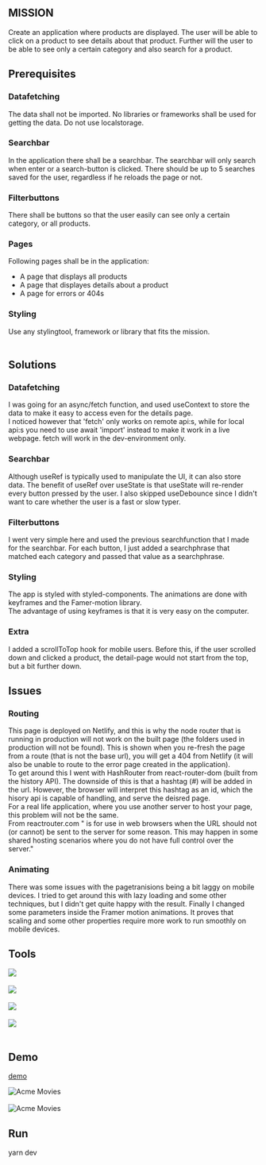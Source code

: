 ## MISSION

Create an application where products are displayed. The user will be able to click on a product to see details about that product. Further will the user to be able to see only a certain category and also search for a product.

## Prerequisites

### Datafetching

The data shall not be imported.
No libraries or frameworks shall be used for getting the data.
Do not use localstorage.

### Searchbar

In the application there shall be a searchbar.
The searchbar will only search when enter or a search-button is clicked.
There should be up to 5 searches saved for the user, regardless if he reloads the page or not.

### Filterbuttons

There shall be buttons so that the user easily can see only a certain category, or all products.

### Pages

Following pages shall be in the application:

- A page that displays all products
- A page that displayes details about a product
- A page for errors or 404s

### Styling

Use any stylingtool, framework or library that fits the mission.
</br></br>

## Solutions

### Datafetching

I was going for an async/fetch function, and used useContext to store the data to make it easy to access even for the details page.</br>
I noticed however that 'fetch' only works on remote api:s, while for local api:s you need to use await 'import' instead
to make it work in a live webpage. fetch will work in the dev-environment only.

### Searchbar

Although useRef is typically used to manipulate the UI, it can also store data. The benefit of useRef over useState is that useState will re-render every button pressed by the user. I also skipped useDebounce since I didn't want to care whether the user is a fast or slow typer.

### Filterbuttons

I went very simple here and used the previous searchfunction that I made for the searchbar. For each button, I just added a searchphrase that matched each category and passed that value as a searchphrase.

### Styling

The app is styled with styled-components. The animations are done with keyframes and the Famer-motion library.</br>
The advantage of using keyframes is that it is very easy on the computer.

### Extra

I added a scrollToTop hook for mobile users. Before this, if the user scrolled down and clicked a product, the detail-page would not start from the top, but a bit further down.

## Issues

### Routing

This page is deployed on Netlify, and this is why the node router that is running in production will not work on the built page (the folders used in production will not be found). This is shown when you re-fresh the page from a route (that is not the base url), you will get a 404 from Netlify (it will also be unable to route to the error page created in the application).<br/>
To get around this I went with HashRouter from react-router-dom (built from the history API). The downside of this is that a hashtag (#) will be added in the url. However, the browser will interpret this hashtag as an id, which the hisory api is capable of handling, and serve the deisred page.<br/>
For a real life application, where you use another server to host your page, this problem will not be the same.<br/>
From reactrouter.com "<HashRouter> is for use in web browsers when the URL should not (or cannot) be sent to the server for some reason. This may happen in some shared hosting scenarios where you do not have full control over the server."

### Animating

There was some issues with the pagetranisions being a bit laggy on mobile devices. I tried to get around this with lazy loading and some other techniques, but I didn't get quite happy with the result. Finally I changed some parameters inside the Framer motion animations. It proves that scaling and some other properties require more work to run smoothly on mobile devices.

## Tools

<img align="left" src="https://img.shields.io/badge/-React-white?style=for-the-badge&logo=React&logoColor=#61DAFB"/>
</br>
</br>
<img align="left" src="https://img.shields.io/badge/-TypeScript-white?style=for-the-badge&logo=TypeScript&logoColor=#61DAFB"/>
</br>
</br>
<img align="left" src="https://img.shields.io/badge/-Styled%20Components-white?style=for-the-badge&logo=styled-components&logoColor=DB7093" />
</br>
</br>
<img align="left" src="https://img.shields.io/badge/-Framer-white?style=for-the-badge&logo=framer&logoColor=DB7093" />
</br>
</br>

## Demo

[demo](https://jcomputers.netlify.app// "Joakim Computers")

![Acme Movies](/public/resources/home_02.png "landing page")
</br>
</br>
![Acme Movies](/public/resources/detail_02.png "landing page")

## Run

yarn dev
